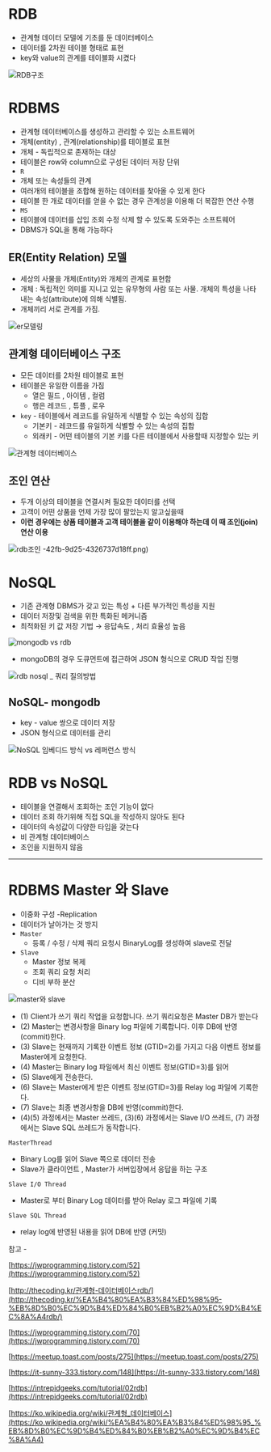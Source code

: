 # RDB

- 관계형 데이터 모델에 기초를 둔 데이터베이스
- 데이터를 2차원 테이블 형태로 표현
- key와 value의 관계를 테이블화 시켰다

![RDB구조](https://user-images.githubusercontent.com/42866800/161411255-a7c32567-4bac-4e96-af05-b2e5d39a622f.png)

# RDBMS

- 관계형 데이터베이스를 생성하고 관리할 수 있는 소프트웨어
- 개체(entity) , 관계(relationship)를 테이블로 표현
- 개체 - 독립적으로 존재하는 대상
- 테이블은 row와 column으로 구성된 데이터 저장 단위
- `R`
- 개체 또는 속성들의 관계
- 여러개의 테이블을 조합해 원하는 데이터를 찾아올 수 있게 한다
- 테이블 한 개로 데이터를 얻을 수 없는 경우 관계성을 이용해 더 복잡한 연산 수행
- `MS`
- 테이블에 데이터를 삽입 조회 수정 삭제 할 수 있도록 도와주는 소프트웨어
- DBMS가 SQL을 통해 가능하다

## ER(Entity Relation) 모델

- 세상의 사물을 개체(Entity)와 개체의 관계로 표현함
- 개체 : 독립적인 의미를 지니고 있는 유무형의 사람 또는 사물. 개체의 특성을 나타내는 속성(attribute)에 의해 식별됨.
- 개체끼리 서로 관계를 가짐.

![er모델링](https://user-images.githubusercontent.com/42866800/161411260-bb2a5b1b-8db9-4cb3-b701-dafa4a4e55c1.png)

## 관계형 데이터베이스 구조

- 모든 데이터를 2차원 테이블로 표현
- 테이블은 유일한 이름을 가짐
    - 열은 필드 , 아이템 , 컬럼
    - 행은 레코드 , 튜플 , 로우
- `key` - 테이블에서 레코드를 유일하게 식별할 수 있는 속성의 집합
    - 기본키 - 레코드를 유일하게 식별할 수 있는 속성의 집합
    - 외래키 - 어떤 테이블의 기본 키를 다른 테이블에서 사용할때 지정할수 있는 키
    

![관계형 데이터베이스](https://user-images.githubusercontent.com/42866800/161411262-fd72426c-d571-4290-accb-98a5945d1856.png)

## 조인 연산

- 두개 이상의 테이블을 연결시켜 필요한 데이터를 선택
- 고객이 어떤 상품을 언제 가장 많이 팔았는지 알고싶을때
- **이런 경우에는 상품 테이블과 고객 테이블을 같이 이용해야 하는데 이 때 조인(join) 연산 이용**

![rdb조인](https://user-images.githubusercontent.com/42866800/161411302-279d60ba-8db9-4661-851d-6a9310e99a31.png)
-42fb-9d25-4326737d18ff.png)
# NoSQL

- 기존 관계형 DBMS가 갖고 있는 특성 + 다른 부가적인 특성을 지원
- 데이터 저장및 검색을 위한 특화된 메커니즘
- 최적화된 키 값 저장 기법 → 응답속도 , 처리 효율성 높음

![mongodb vs rdb](https://user-images.githubusercontent.com/42866800/161411270-079f2677-3cd7-4273-a75c-36ba0a552494.png)
- mongoDB의 경우 도큐먼트에 접근하여 JSON 형식으로 CRUD 작업 진행

![rdb nosql _ 쿼리 질의방법](https://user-images.githubusercontent.com/42866800/161411272-07fc159f-c250-46c1-9916-1792ab694fe6.png)
## NoSQL- mongodb

- key - value 쌍으로 데이터 저장
- JSON 형식으로 데이터를 관리

![NoSQL 임베디드 방식 vs 레퍼런스 방식](https://user-images.githubusercontent.com/42866800/161411274-0d7b87f7-3d78-4291-84e4-9736b620ed1d.png)

# RDB vs NoSQL

- 테이블을 연결해서 조회하는 조인 기능이 없다
- 데이터 조회 하기위해 직접 SQL을 작성하지 않아도 된다
- 데이터의 속성값이 다양한 타입을 갖는다
- 비 관계형 데이터베이스
- 조인을 지원하지 않음

--------------------------------------------------------------------------------------------

# RDBMS Master 와 Slave

- 이중화 구성 -Replication
- 데이터가 날아가는 것 방지
- `Master`
    - 등록 / 수정 / 삭제 쿼리 요청시 BinaryLog를 생성하여 slave로 전달
- `Slave`
    - Master 정보 복제
    - 조회 쿼리 요청 처리
    - 디비 부하 분산

![master와 slave](https://user-images.githubusercontent.com/42866800/161411363-cc0088d7-ed0c-4925-8959-ecac67646aa6.png)

- (1) Client가 쓰기 쿼리 작업을 요청합니다. 쓰기 쿼리요청은 Master DB가 받는다
- (2) Master는 변경사항을 Binary log 파일에 기록합니다. 이후 DB에 반영(commit)한다.
- (3) Slave는 현재까지 기록한 이벤트 정보 (GTID=2)를 가지고 다음 이벤트 정보를 Master에게 요청한다.
- (4) Master는 Binary log 파일에서 최신 이벤트 정보(GTID=3)를 읽어
- (5) Slave에게 전송한다.
- (6) Slave는 Master에게 받은 이벤트 정보(GTID=3)를 Relay log 파일에 기록한다.
- (7) Slave는 최종 변경사항을 DB에 반영(commit)한다.
- (4)(5) 과정에서는 Master 쓰레드, (3)(6) 과정에서는 Slave I/O 쓰레드, (7) 과정에서는 Slave SQL 쓰레드가 동작합니다.

`MasterThread`

- Binary Log를 읽어 Slave 쪽으로 데이터 전송
- Slave가 클라이언트 , Master가 서버입장에서 응답을 하는 구조

`Slave I/O Thread`

- Master로 부터 Binary Log 데이터를 받아 Relay 로그 파일에 기록

`Slave SQL Thread`

- relay log에 반영된 내용을 읽어 DB에 반영 (커밋)

참고 - 

[https://jwprogramming.tistory.com/52](https://jwprogramming.tistory.com/52)

[http://thecoding.kr/관계형-데이터베이스rdb/](http://thecoding.kr/%EA%B4%80%EA%B3%84%ED%98%95-%EB%8D%B0%EC%9D%B4%ED%84%B0%EB%B2%A0%EC%9D%B4%EC%8A%A4rdb/)

[https://jwprogramming.tistory.com/70](https://jwprogramming.tistory.com/70)

[https://meetup.toast.com/posts/275](https://meetup.toast.com/posts/275)

[https://it-sunny-333.tistory.com/148](https://it-sunny-333.tistory.com/148)

[https://intrepidgeeks.com/tutorial/02rdb](https://intrepidgeeks.com/tutorial/02rdb)

[https://ko.wikipedia.org/wiki/관계형_데이터베이스](https://ko.wikipedia.org/wiki/%EA%B4%80%EA%B3%84%ED%98%95_%EB%8D%B0%EC%9D%B4%ED%84%B0%EB%B2%A0%EC%9D%B4%EC%8A%A4)
